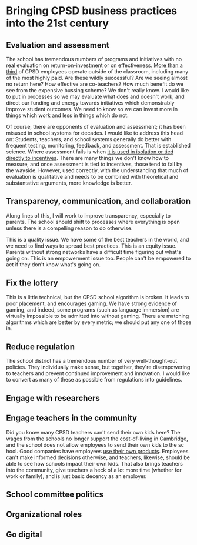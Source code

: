 Bringing CPSD business practices into the 21st century
==========

Evaluation and assessment
--------

The school has tremendous numbers of programs and initiatives with no
real evaluation on return-on-investment or on effectiveness. [More
than a
third](http://www.cpsd.us/UserFiles/Servers/Server_3042785/File/departments/administration/financial/budget/fy2018/FY2018_ADOPTED_BUDGET_web.pdf)
of CPSD employees operate outside of the classroom, including many of
the most highly paid. Are these wildly successful? Are we seeing
almost no return here? How effective are co-teachers? How much benefit
do we see from the expensive bussing scheme? We don't really know. I
would like to put in processes so we may evaluate what does and
doesn't work, and direct our funding and energy towards initiatives
which demonstrably improve student outcomes. We need to know so we can
invest more in things which work and less in things which do not.

Of course, there are opponents of evaluation and assessment; it has
been misused in school systems for decades. I would like to address
this head on: Students, teachers, and school systems generally do
better with frequent testing, monitoring, feedback, and
assessment. That is established science. Where assessment fails is
when [it is used in isolation or tied directly to incentives](testing.md).
There are many things we don't know how to
measure, and once assessment is tied to incentives, those tend to fall
by the wayside. However, used correctly, with the understanding that
much of evaluation is qualitative and needs to be combined with
theoretical and substantative arguments, more knowledge is better.



Transparency, communication, and collaboration
--------

Along lines of this, I will work to improve transparency, especially
to parents. The school should shift to processes where everything is
open unless there is a compelling reason to do otherwise. 

This is a quality issue. We have some of the best teachers in the
world, and we need to find ways to spread best practices. This is an
equity issue. Parents without strong networks have a difficult time
figuring out what's going on. This is an empowerment issue too. People
can't be empowered to act if they don't know what's going on.


Fix the lottery
--------

This is a little technical, but the CPSD school algorithm is
broken. It leads to poor placement, and encourages gaming. We have
strong evidence of gaming, and indeed, some programs (such as language
immersion) are virtually impossible to be admitted into without
gaming. There are matching algorithms which are better by every
metric; we should put any one of those in. 

Reduce regulation
--------

The school district has a tremendous number of very well-thought-out
policies. They individually make sense, but together, they're
disempowering to teachers and prevent continued improvement and
innovation. I would like to convert as many of these as possible from
regulations into guidelines.

Engage with researchers
--------

Engage teachers in the community
--------

Did you know many CPSD teachers can't send their own kids here? The
wages from the schools no longer support the cost-of-living in
Cambridge, and the school does not allow employees to send their own
kids to the sc hool. Good companies have employees [use their own
products](https://en.wikipedia.org/wiki/Eating_your_own_dog_food). Employees
can't make informed decisions otherwise, and teachers, likewise,
should be able to see how schools impact their own kids. That also
brings teachers into the community, give teachers a heck of a lot more
time (whether for work or family), and is just basic decency as an employer.

School committee politics
--------

Organizational roles
--------

Go digital
--------